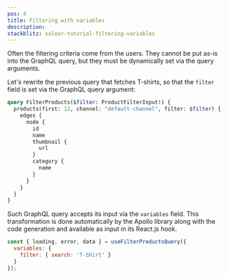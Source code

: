 ```yaml
---
pos: 4
title: Filtering with variables
description: 
stackblitz: saleor-tutorial-filtering-variables
---
```


Often the filtering criteria come from the users. They cannot be put as-is into the GraphQL query, but they must be dynamically set via the query arguments.

Let's rewrite the previous query that fetches T-shirts, so that the `filter` field is set via the GraphQL query argument:

```graphql
query FilterProducts($filter: ProductFilterInput!) {
  products(first: 12, channel: "default-channel", filter: $filter) {
    edges {
      node {
        id
        name
        thumbnail {
          url
        }
        category {
          name
        }
      }
    }
  }
}
```

Such GraphQL query accepts its input via the `variables` field. This transformation is done automatically by the Apollo library along with the code generation and available as input in its React.js hook.

```js
const { loading, error, data } = useFilterProductsQuery({
  variables: {
    filter: { search: 'T-Shirt' }
  }
});
```